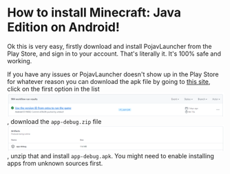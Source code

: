 # How to install Minecraft: Java Edition on Android!

Ok this is very easy, firstly download and install PojavLauncher from the Play Store, and sign in to your account. That's literally it. It's 100% safe and working.

If you have any issues or PojavLauncher doesn't show up in the Play Store for whatever reason you can download the apk file by going to [this site](https://github.com/PojavLauncherTeam/PojavLauncher/actions?query=is%3Asuccess+branch%3Av3_openjdk), click on the first option in the list ![like so](/images/t1-a-1.png), download the `app-debug.zip` file ![](/images/t1-a-2.png), unzip that and install `app-debug.apk`. You might need to enable installing apps from unknown sources first.
